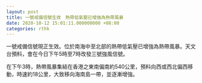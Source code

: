 ```yaml
---
layout: post
title: 一號戒備信號生效　熱帶低氣壓已增強為熱帶風暴
date: 2020-10-12 15:01:11.000000000 +08:00
categories: rthk
---
```


一號戒備信號現正生效。位於南海中至北部的熱帶低氣壓已增強為熱帶風暴。天文台預料，會在今日下午5時至7時改發三號強風信號。

在下午3時，熱帶風暴集結在香港之東南偏南約540公里，預料向西或西北偏西移動，時速約18公里，大致移向海南島一帶，並逐漸增強。
